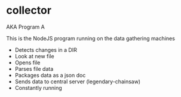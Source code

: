 # collector
AKA Program A

This is the NodeJS program running on the data gathering machines

<ul>
	<li>Detects changes in a DIR</li>
	<li>Look at new file</li>
	<li>Opens file</li>
	<li>Parses file data</li>
	<li>Packages data as a json doc</li>
	<li>Sends data to central server (legendary-chainsaw)</li>
	<li>Constantly running</li>
</ul>